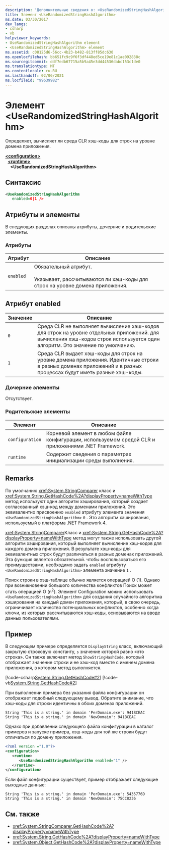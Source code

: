 ```yaml
---
description: 'Дополнительные сведения о: <UseRandomizedStringHashAlgorithm> element'
title: Элемент <UseRandomizedStringHashAlgorithm>
ms.date: 03/30/2017
dev_langs:
- csharp
- vb
helpviewer_keywords:
- UseRandomizedStringHashAlgorithm element
- <UseRandomizedStringHashAlgorithm> element
ms.assetid: c08125d6-56cc-4b23-b482-813ff85dc630
ms.openlocfilehash: bb651fc9c9f6f3df448ed5ce19e81c1ae092838c
ms.sourcegitcommit: ddf7edb67715a5b9a45e3dd44536dabc153c1de0
ms.translationtype: MT
ms.contentlocale: ru-RU
ms.lasthandoff: 02/06/2021
ms.locfileid: "99639982"
---
```

# <a name="userandomizedstringhashalgorithm-element"></a>Элемент \<UseRandomizedStringHashAlgorithm>

Определяет, вычисляет ли среда CLR хэш-коды для строк на уровне домена приложения.  
  
[**\<configuration>**](../configuration-element.md)\
&nbsp;&nbsp;[**\<runtime>**](runtime-element.md)\
&nbsp;&nbsp;&nbsp;&nbsp;**\<UseRandomizedStringHashAlgorithm>**  
  
## <a name="syntax"></a>Синтаксис  
  
```xml  
<UseRandomizedStringHashAlgorithm
   enabled=0|1 />  
```  
  
## <a name="attributes-and-elements"></a>Атрибуты и элементы  

 В следующих разделах описаны атрибуты, дочерние и родительские элементы.  
  
### <a name="attributes"></a>Атрибуты  
  
|Атрибут|Описание|  
|---------------|-----------------|  
|`enabled`|Обязательный атрибут.<br /><br /> Указывает, рассчитываются ли хэш-коды для строк на уровне домена приложения.|  
  
## <a name="enabled-attribute"></a>Атрибут enabled  
  
|Значение|Описание|  
|-----------|-----------------|  
|`0`|Среда CLR не выполняет вычисление хэш-кодов для строк на уровне отдельных приложений. для вычисления хэш-кодов строк используется один алгоритм. Это значение по умолчанию.|  
|`1`|Среда CLR выдает хэш-коды для строк на уровне домена приложения. Идентичные строки в разных доменах приложений и в разных процессах будут иметь разные хэш-коды.|  
  
### <a name="child-elements"></a>Дочерние элементы  

 Отсутствует.  
  
### <a name="parent-elements"></a>Родительские элементы  
  
|Элемент|Описание|  
|-------------|-----------------|  
|`configuration`|Корневой элемент в любом файле конфигурации, используемом средой CLR и приложениями .NET Framework.|  
|`runtime`|Содержит сведения о параметрах инициализации среды выполнения.|  
  
## <a name="remarks"></a>Remarks  

 По умолчанию <xref:System.StringComparer> класс и <xref:System.String.GetHashCode%2A?displayProperty=nameWithType> метод используют один алгоритм хэширования, который создает согласованный хэш-код между доменами приложений. Это эквивалентно присвоению `enabled` атрибуту элемента значения `<UseRandomizedStringHashAlgorithm>` `0` . Это алгоритм хэширования, используемый в платформа .NET Framework 4.  
  
 <xref:System.StringComparer>Класс и <xref:System.String.GetHashCode%2A?displayProperty=nameWithType> метод могут также использовать другой алгоритм хэширования, который выполняет вычисление хэш-кодов для каждого домена приложения. В результате хэш-коды для эквивалентных строк будут различаться в разных доменах приложений. Эта функция является обязательной. чтобы воспользоваться его преимуществами, необходимо задать `enabled` атрибуту `<UseRandomizedStringHashAlgorithm>` элемента значение `1` .  
  
 Поиск строки в хэш-таблице обычно является операцией O (1). Однако при возникновении большого количества конфликтов Поиск может стать операцией O (n<sup>2</sup>). Элемент Configuration можно использовать `<UseRandomizedStringHashAlgorithm>` для создания случайного алгоритма хэширования на каждый домен приложения, который, в свою очередь, ограничивает количество потенциальных конфликтов, особенно когда ключи, из которых рассчитываются хэш-коды, основываются на вводе данных пользователями.  
  
## <a name="example"></a>Пример  

 В следующем примере определяется `DisplayString` класс, включающий закрытую строковую константу, `s` значение которой равно «это строка». Он также включает метод `ShowStringHashCode`, который отображает значение строки и ее хэш-код вместе с именем домена приложения, в котором метод выполняется.  
  
 [!code-csharp[System.String.GetHashCode#2](../../../../../samples/snippets/csharp/VS_Snippets_CLR_System/system.String.GetHashCode/CS/perdomain.cs#2)]
 [!code-vb[System.String.GetHashCode#2](../../../../../samples/snippets/visualbasic/VS_Snippets_CLR_System/system.String.GetHashCode/VB/perdomain.vb#2)]  
  
 При выполнении примера без указания файла конфигурации он отображает подобный следующему вывод. Обратите внимание, что хэш-коды для строки идентичны в обоих доменах приложений.  
  
```console
String 'This is a string.' in domain 'PerDomain.exe': 941BCEAC  
String 'This is a string.' in domain 'NewDomain': 941BCEAC  
```  
  
 Однако при добавлении следующего файла конфигурации в каталог примеров и запуске примера, хэш-коды для той же строки будут отличаться по домену приложения.  
  
```xml  
<?xml version ="1.0"?>  
<configuration>  
   <runtime>  
      <UseRandomizedStringHashAlgorithm enabled="1" />  
   </runtime>  
</configuration>  
```  
  
 Если файл конфигурации существует, пример отображает следующие выходные данные:  
  
```console
String 'This is a string.' in domain 'PerDomain.exe': 5435776D  
String 'This is a string.' in domain 'NewDomain': 75CC8236  
```  
  
## <a name="see-also"></a>См. также

- <xref:System.StringComparer.GetHashCode%2A?displayProperty=nameWithType>
- <xref:System.String.GetHashCode%2A?displayProperty=nameWithType>
- <xref:System.Object.GetHashCode%2A?displayProperty=nameWithType>
